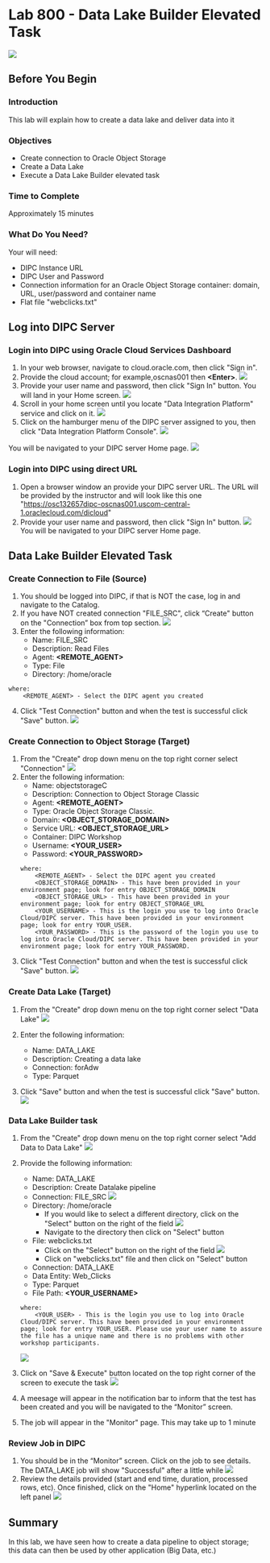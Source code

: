 # Lab 800 - Data Lake Builder Elevated Task 
![](images/800/image800_0.png)

## Before You Begin

### Introduction
This lab will explain how to create a data lake and deliver data into it

### Objectives
- Create connection to Oracle Object Storage
- Create a Data Lake 
- Execute a Data Lake Builder elevated task

### Time to Complete 
Approximately 15 minutes

### What Do You Need?
Your will need:
- DIPC Instance URL
- DIPC User and Password
- Connection information for an Oracle Object Storage container: domain, URL, user/password and container name
- Flat file "webclicks.txt"


## Log into DIPC Server

### Login into DIPC using Oracle Cloud Services Dashboard

1. In your web browser, navigate to cloud.oracle.com, then click "Sign in".
2. Provide the cloud account; for example,oscnas001 then **\<Enter\>**.
![](images/Common/Login/imageCommL_01.png)
3. Provide your user name and password, then click "Sign In" button. You will land in your Home screen. ![](images/Common/Login/imageCommL_02.png)
4. Scroll in your home screen until you locate "Data Integration Platform" service and click on it.  ![](images/Common/Login/imageCommL_03.png)
5. Click on the hamburger menu of the DIPC server assigned to you, then click "Data Integration Platform Console". ![](images/Common/Login/imageCommL_04.png)

You will be navigated to your DIPC server Home page. ![](images/Common/Login/imageCommL_05.png)

### Login into DIPC using direct URL

1. Open a browser window an provide your DIPC server URL. The URL will be provided by the instructor and will look like this one "https://osc132657dipc-oscnas001.uscom-central-1.oraclecloud.com/dicloud"
2. Provide your user name and password, then click "Sign In" button. ![](images/Common/Login/imageCommL_02.png)
You will be navigated to your DIPC server Home page.


## Data Lake Builder Elevated Task

### Create Connection to File (Source)
1. You should be logged into DIPC, if that is NOT the case, log in and navigate to the Catalog.
2.	If you have NOT created connection "FILE_SRC", click “Create" button on the "Connection” box from top section.
![](images/Common/General/imageCommG_04.png)
3. 	Enter the following information:
	- Name: FILE_SRC
	- Description: Read Files
	- Agent: **\<REMOTE_AGENT\>**
	- Type: File
	- Directory: /home/oracle
```
where:
    <REMOTE_AGENT> - Select the DIPC agent you created
```
4. Click "Test Connection" button and when the test is successful click "Save" button.
![](images/Common/Connections/imageCommC_03.png)	


### Create Connection to Object Storage (Target)
1. From the "Create" drop down menu on the top right corner select "Connection" 
![](images/Common/General/imageCommG_04.png)
2.	Enter the following information:
    - Name: objectstorageC 
    - Description: Connection to Object Storage Classic
    - Agent: **\<REMOTE_AGENT\>**
    - Type: Oracle Object Storage Classic.
    - Domain: **\<OBJECT_STORAGE_DOMAIN\>**
	- Service URL: **\<OBJECT_STORAGE_URL\>**
	- Container: DIPC Workshop
    - Username: **<YOUR_USER\>**
    - Password: **<YOUR_PASSWORD\>**
	```
	where:
		<REMOTE_AGENT> - Select the DIPC agent you created 
		<OBJECT_STORAGE_DOMAIN> - This have been provided in your environment page; look for entry OBJECT_STORAGE_DOMAIN
		<OBJECT_STORAGE_URL> - This have been provided in your environment page; look for entry OBJECT_STORAGE_URL
		<YOUR_USERNAME> - This is the login you use to log into Oracle Cloud/DIPC server. This have been provided in your environment page; look for entry YOUR_USER.
		<YOUR_PASSWORD> - This is the password of the login you use to log into Oracle Cloud/DIPC server. This have been provided in your environment page; look for entry YOUR_PASSWORD.
	```
3. Click "Test Connection" button and when the test is successful click "Save" button. 
![](images/800/image800_9.1.png)


### Create Data Lake (Target)
1. From the "Create" drop down menu on the top right corner select "Data Lake" 
![](images/800/image800_10.png)
2.	Enter the following information:
    - Name: DATA_LAKE
    - Description: Creating a data lake
    - Connection: forAdw
    - Type: Parquet

3. Click "Save" button and when the test is successful click "Save" button. 
![](images/800/image800_11.1.png)


### Data Lake Builder task
1.	From the "Create" drop down menu on the top right corner select "Add Data to Data Lake" 
![](images/800/image800_12.png)
2.	Provide the following information:
	- Name:  DATA_LAKE
	- Description: Create Datalake pipeline
	- Connection: FILE_SRC
	![](images/800/image800_13.png)
	- Directory: /home/oracle 
		- If you would like to select a different directory, click on the "Select" button on the right of the field 
		![](images/800/image800_14.png)
		- Navigate to the directory then click on "Select" button 
	- File: webclicks.txt
		- Click on the "Select" button on the right of the field
		![](images/800/image800_15.png)
		- Click on  "webclicks.txt" file and then click on "Select" button 
	- Connection: DATA_LAKE
	- Data Entity: Web_Clicks
	- Type: Parquet
	- File Path: **\<YOUR_USERNAME\>**
	```
	where:
		<YOUR_USER> - This is the login you use to log into Oracle Cloud/DIPC server. This have been provided in your environment page; look for entry YOUR_USER. Please use your user name to assure the file has a unique name and there is no problems with other workshop participants.
	```
		
	![](images/800/image800_16.png)

3. Click on "Save & Execute" button located on the top right corner of the screen to execute the task 
![](images/800/image800_17.png)
4.	A meesage  will appear in the notification bar to inform that the test has been created and you will be navigated to the “Monitor” screen. 
5.	The job will appear in the "Monitor" page. This may take up to 1 minute


### Review Job in DIPC
1.	You should be in the “Monitor” screen. Click on the job to see details. The DATA_LAKE job will show "Successful" after a little while 
![](images/800/image800_18.png)
2.	Review the details provided (start and end time, duration, processed rows, etc). Once finished, click on the "Home" hyperlink located on the left panel 
![](images/800/image800_19.png)


## Summary
In this lab, we have seen how to create a data pipeline to object storage; this data can then be used by other application (Big Data, etc.)
